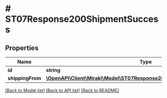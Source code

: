 # # ST07Response200ShipmentSuccess

## Properties

Name | Type | Description | Notes
------------ | ------------- | ------------- | -------------
**id** | **string** | Shipment id | [optional]
**shippingFrom** | [**\OpenAPI\Client\Mirakl\Model\ST07Response200ShipmentSuccessShippingFrom**](ST07Response200ShipmentSuccessShippingFrom.md) |  | [optional]

[[Back to Model list]](../../README.md#models) [[Back to API list]](../../README.md#endpoints) [[Back to README]](../../README.md)
